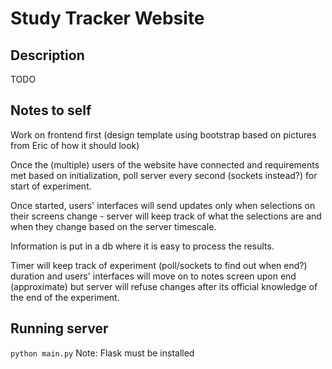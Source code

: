 Study Tracker Website
======================

Description
-----------------
TODO


Notes to self
-----------------
Work on frontend first (design template using bootstrap based on pictures from Eric of how it should look)

Once the (multiple) users of the website have connected and requirements met based on initialization, poll server every second (sockets instead?) for start of experiment.

Once started, users' interfaces will send updates only when selections on their screens change - server will keep track of what the selections are and when they change based on the server timescale. 

Information is put in a db where it is easy to process the results.

Timer will keep track of experiment (poll/sockets to find out when end?) duration and users' interfaces will move on to notes screen upon end (approximate) but server will refuse changes after its official knowledge of the end of the experiment.

Running server
----------------
```python main.py```
Note: Flask must be installed